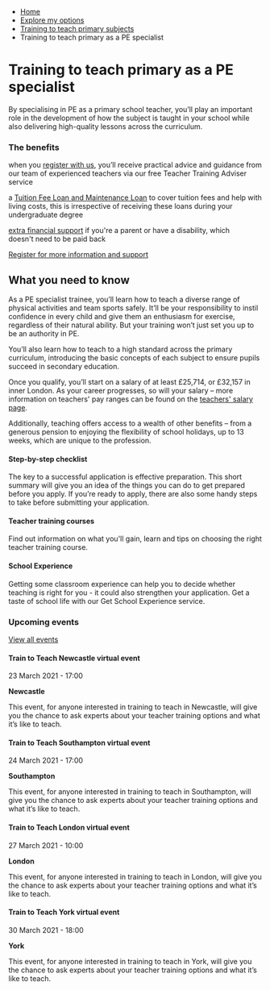 *   [Home](/)
*   [Explore my options](/explore-my-options)
*   [Training to teach primary subjects](/explore-my-options/training-to-teach-primary-subjects)
*   Training to teach primary as a PE specialist

Training to teach primary as a PE specialist
============================================

By specialising in PE as a primary school teacher, you’ll play an important role in the development of how the subject is taught in your school while also delivering high-quality lessons across the curriculum. 

### The benefits

when you [register with us](https://register.getintoteaching.education.gov.uk/register), you’ll receive practical advice and guidance from our team of experienced teachers via our free Teacher Training Adviser service  

a [Tuition Fee Loan and Maintenance Loan](/node/7728) to cover tuition fees and help with living costs, this is irrespective of receiving these loans during your undergraduate degree 

[extra financial support](/node/7730) if you're a parent or have a disability, which doesn't need to be paid back 

[Register for more information and support](https://register.getintoteaching.education.gov.uk/register)

What you need to know
---------------------

As a PE specialist trainee, you’ll learn how to teach a diverse range of physical activities and team sports safely. It’ll be your responsibility to instil confidence in every child and give them an enthusiasm for exercise, regardless of their natural ability. But your training won’t just set you up to be an authority in PE.

You’ll also learn how to teach to a high standard across the primary curriculum, introducing the basic concepts of each subject to ensure pupils succeed in secondary education.

Once you qualify, you’ll start on a salary of at least £25,714, or £32,157 in inner London. As your career progresses, so will your salary – more information on teachers' pay ranges can be found on the [teachers' salary page](http://getintoteaching.education.gov.uk/teachers-salary-and-teaching-benefits/teachers-pay-scale-salary).

Additionally, teaching offers access to a wealth of other benefits – from a generous pension to enjoying the flexibility of school holidays, up to 13 weeks, which are unique to the profession.

[](https://getintoteaching.education.gov.uk/how-to-apply/your-steps-to-teacher-training)

#### Step-by-step checklist

The key to a successful application is effective preparation. This short summary will give you an idea of the things you can do to get prepared before you apply. If you’re ready to apply, there are also some handy steps to take before submitting your application.

[](https://getintoteaching.education.gov.uk/explore-my-options/postgraduate-teacher-training-courses)

#### Teacher training courses

Find out information on what you'll gain, learn and tips on choosing the right teacher training course.

[](https://getintoteaching.education.gov.uk/school-experience)

#### School Experience

Getting some classroom experience can help you to decide whether teaching is right for you - it could also strengthen your application. Get a taste of school life with our Get School Experience service.

### Upcoming events

[View all events](/teaching-events)

[](/teaching-events/train-to-teach-events/train-to-teach-newcastle-virtual-event-230321)

#### Train to Teach Newcastle virtual event

23 March 2021 - 17:00

**Newcastle**

This event, for anyone interested in training to teach in Newcastle, will give you the chance to ask experts about your teacher training options and what it’s like to teach.

[](/teaching-events/train-to-teach-events/train-to-teach-southampton-virtual-event-240321)

#### Train to Teach Southampton virtual event

24 March 2021 - 17:00

**Southampton**

This event, for anyone interested in training to teach in Southampton, will give you the chance to ask experts about your teacher training options and what it’s like to teach.

[](/teaching-events/train-to-teach-events/train-to-teach-london-virtual-event-270321)

#### Train to Teach London virtual event

27 March 2021 - 10:00

**London**

This event, for anyone interested in training to teach in London, will give you the chance to ask experts about your teacher training options and what it’s like to teach.

[](/teaching-events/train-to-teach-events/train-to-teach-york-virtual-event-300321)

#### Train to Teach York virtual event

30 March 2021 - 18:00

**York**

This event, for anyone interested in training to teach in York, will give you the chance to ask experts about your teacher training options and what it’s like to teach.